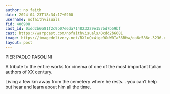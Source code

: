 ```yaml
---
author: no faith
date: 2024-04-23T18:34:17+0200
username: nofaithvisuals
fid: 406908
cast_id: 0xdd2b6681f2c9b07e6da714823229e157bd7b59bf
cast: https://warpcast.com/nofaithvisuals/0xdd2b6681
image: https://imagedelivery.net/BXluQx4ige9GuW0Ia56BHw/ea6c586c-3236-4886-6890-b7aa05386600/original
layout: post
---
```

PIER PAOLO PASOLINI  
  
A tribute to the entire works for cinema of one of the most important Italian authors of XX century.  
  
Living a few km away from the cemetery where he rests… you can’t help but hear and learn about him all the time.  

<img src='https://imagedelivery.net/BXluQx4ige9GuW0Ia56BHw/ea6c586c-3236-4886-6890-b7aa05386600/original' alt='' referrerpolicy='no-referrer'/>